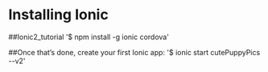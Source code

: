 # Installing Ionic

##Ionic2_tutorial
'$ npm install -g ionic cordova'

##Once that’s done, create your first Ionic app:
'$ ionic start cutePuppyPics --v2'

